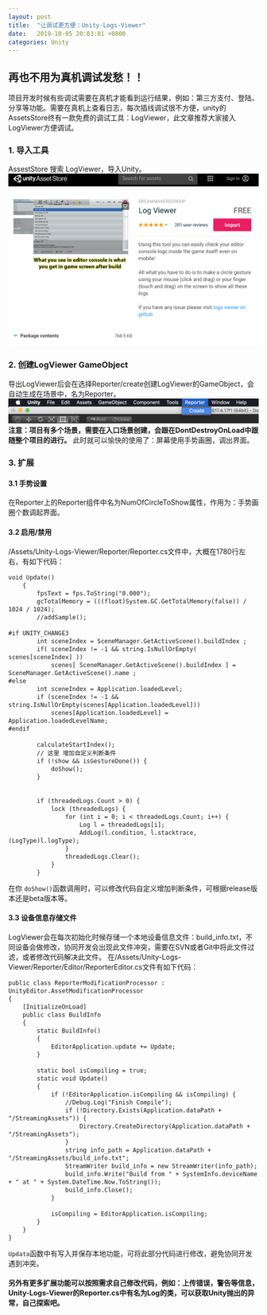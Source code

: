 ```yaml
---
layout: post
title:  "让调试更方便：Unity-Logs-Viewer"
date:   2019-10-05 20:03:01 +0800
categories: Unity
---
```

## 再也不用为真机调试发愁！！
项目开发时候有些调试需要在真机才能看到运行结果，例如：第三方支付、登陆、分享等功能。需要在真机上查看日志，每次插线调试很不方便，unity的AssetsStore终有一款免费的调试工具：LogViewer，此文章推荐大家接入LogViewer方便调试。
### 1.  导入工具
AssestStore 搜索 LogViewer，导入Unity。
![在这里插入图片描述](/styles/images/unity_log_viewer/log_viewer.png)
### 2. 创建LogViewer GameObject
导出LogViewer后会在选择Reporter/create创建LogViewer的GameObject，会自动生成在场景中，名为Reporter。![在这里插入图片描述](/styles/images/unity_log_viewer/log_viewer_create.png)
**注意：项目有多个场景，需要在入口场景创建，会跟在DontDestroyOnLoad中跟随整个项目的进行。**
此时就可以愉快的使用了：屏幕使用手势画圈，调出界面。

### 3. 扩展
#### 3.1 手势设置
在Reporter上的Reporter组件中名为NumOfCircleToShow属性，作用为：手势画圈个数调起界面。
#### 3.2 启用/禁用
/Assets/Unity-Logs-Viewer/Reporter/Reporter.cs文件中，大概在1780行左右，有如下代码：
```
void Update()
	{
		fpsText = fps.ToString("0.000");
		gcTotalMemory = (((float)System.GC.GetTotalMemory(false)) / 1024 / 1024);
		//addSample();

#if UNITY_CHANGE3
		int sceneIndex = SceneManager.GetActiveScene().buildIndex ;
		if( sceneIndex != -1 && string.IsNullOrEmpty( scenes[sceneIndex] ))
			scenes[ SceneManager.GetActiveScene().buildIndex ] = SceneManager.GetActiveScene().name ;
#else
		int sceneIndex = Application.loadedLevel;
		if (sceneIndex != -1 && string.IsNullOrEmpty(scenes[Application.loadedLevel]))
			scenes[Application.loadedLevel] = Application.loadedLevelName;
#endif

		calculateStartIndex();
		// 这里 增加自定义判断条件
		if (!show && isGestureDone()) {
			doShow();
		}


		if (threadedLogs.Count > 0) {
			lock (threadedLogs) {
				for (int i = 0; i < threadedLogs.Count; i++) {
					Log l = threadedLogs[i];
					AddLog(l.condition, l.stacktrace, (LogType)l.logType);
				}
				threadedLogs.Clear();
			}
		}
```
在你 ```doShow()```函数调用时，可以修改代码自定义增加判断条件，可根据release版本还是beta版本等。

#### 3.3 设备信息存储文件
LogViewer会在每次初始化时候存储一个本地设备信息文件：build_info.txt，不同设备会做修改，协同开发会出现此文件冲突，需要在SVN或者Git中将此文件过滤，或者修改代码解决此文件。
在/Assets/Unity-Logs-Viewer/Reporter/Editor/ReporterEditor.cs文件有如下代码：
```
public class ReporterModificationProcessor : UnityEditor.AssetModificationProcessor
{
	[InitializeOnLoad]
	public class BuildInfo
	{
		static BuildInfo()
		{
			EditorApplication.update += Update;
		}

		static bool isCompiling = true;
		static void Update()
		{
			if (!EditorApplication.isCompiling && isCompiling) {
				//Debug.Log("Finish Compile");
				if (!Directory.Exists(Application.dataPath + "/StreamingAssets")) {
					Directory.CreateDirectory(Application.dataPath + "/StreamingAssets");
				}
				string info_path = Application.dataPath + "/StreamingAssets/build_info.txt";
				StreamWriter build_info = new StreamWriter(info_path);
				build_info.Write("Build from " + SystemInfo.deviceName + " at " + System.DateTime.Now.ToString());
				build_info.Close();
			}

			isCompiling = EditorApplication.isCompiling;
		}
	}
}
```
```Updata```函数中有写入并保存本地功能，可将此部分代码进行修改，避免协同开发遇到冲突。

#### 另外有更多扩展功能可以按照需求自己修改代码，例如：上传错误，警告等信息，Unity-Logs-Viewer的Reporter.cs中有名为Log的类，可以获取Unity抛出的异常，自己探索吧。

